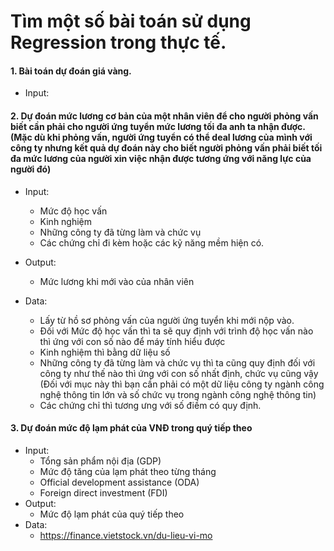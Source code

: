 # Tìm một số bài toán sử dụng Regression trong thực tế.
#### 1. Bài toán dự đoán giá vàng.
+ Input: 

#### 2. Dự đoán mức lương cơ bản của một nhân viên để cho người phỏng vấn biết cần phải cho người ứng tuyển mức lương tối đa anh ta nhận được. (Mặc dù khi phỏng vấn, người ứng tuyển có thể deal lương của mình với công ty nhưng kết quả dự đoán này cho biết người phỏng vấn phải biết tối đa mức lương của người xin việc nhận được tương ứng với năng lực của người đó)
+ Input: 
  - Mức độ học vấn
  - Kinh nghiệm
  - Những công ty đã từng làm và chức vụ
  - Các chứng chỉ đi kèm hoặc các kỹ năng mềm hiện có.
+ Output:
  - Mức lương khi mới vào của nhân viên
 
+ Data:
  - Lấy từ hồ sơ phỏng vấn của người ứng tuyển khi mới nộp vào.
  - Đối với Mức độ học vấn thì ta sẽ quy định với trình độ học vấn nào thì ứng với con số nào để máy tính hiểu được
  - Kinh nghiệm thì bằng dữ liệu số
  - Những công ty đã từng làm và chức vụ thì ta cũng quy định đối với công ty như thế nào thì ứng với con số nhất định, chức vụ cũng vậy (Đối với mục này thì bạn cần phải có một dữ liệu công ty ngành công nghệ thông tin lớn và số chức vụ trong ngành công nghệ thông tin)
  - Các chứng chỉ thì tương ưng với số điềm có quy định.

#### 3. Dự đoán mức độ lạm phát của VNĐ trong quý tiếp theo
  + Input:
    - Tổng sản phẩm nội địa (GDP)
    - Mức độ tăng của lạm phát theo từng tháng
    - Official development assistance (ODA)
    - Foreign direct investment (FDI)
  + Output:
    - Mức độ lạm phát của quý tiếp theo
  + Data:
    - https://finance.vietstock.vn/du-lieu-vi-mo
